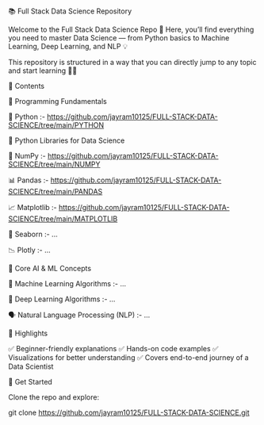 📚 Full Stack Data Science Repository

Welcome to the Full Stack Data Science Repo 🚀
Here, you’ll find everything you need to master Data Science — from Python basics to Machine Learning, Deep Learning, and NLP 💡

This repository is structured in a way that you can directly jump to any topic and start learning 📖✨

📌 Contents

🔹 Programming Fundamentals

🐍 Python :- https://github.com/jayram10125/FULL-STACK-DATA-SCIENCE/tree/main/PYTHON

🔹 Python Libraries for Data Science

🔢 NumPy :- https://github.com/jayram10125/FULL-STACK-DATA-SCIENCE/tree/main/NUMPY

📊 Pandas :- https://github.com/jayram10125/FULL-STACK-DATA-SCIENCE/tree/main/PANDAS

📈 Matplotlib :- https://github.com/jayram10125/FULL-STACK-DATA-SCIENCE/tree/main/MATPLOTLIB

🎨 Seaborn :- ...

📉 Plotly :- ...

🔹 Core AI & ML Concepts

🤖 Machine Learning Algorithms :- ...

🧠 Deep Learning Algorithms :- ...

🗣️ Natural Language Processing (NLP) :- ...

🌟 Highlights

✅ Beginner-friendly explanations
✅ Hands-on code examples
✅ Visualizations for better understanding
✅ Covers end-to-end journey of a Data Scientist

🚀 Get Started

Clone the repo and explore:

git clone https://github.com/jayram10125/FULL-STACK-DATA-SCIENCE.git
